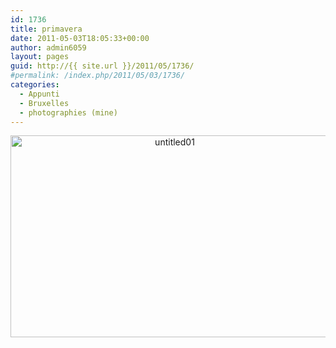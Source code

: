 ```yaml
---
id: 1736
title: primavera
date: 2011-05-03T18:05:33+00:00
author: admin6059
layout: pages
guid: http://{{ site.url }}/2011/05/1736/
#permalink: /index.php/2011/05/03/1736/
categories:
  - Appunti
  - Bruxelles
  - photographies (mine)
---
```

<p style="text-align: center;">
  <img class="aligncenter size-full wp-image-3673" src="http://{{ site.url }}/wp-content/uploads/2010/01/Untitled01.jpg" alt="untitled01" width="510" height="323" srcset="http://{{ site.url }}/wp-content/uploads/2010/01/Untitled01.jpg 510w, http://{{ site.url }}/wp-content/uploads/2010/01/Untitled01-300x190.jpg 300w" sizes="(max-width: 510px) 100vw, 510px" />
</p>